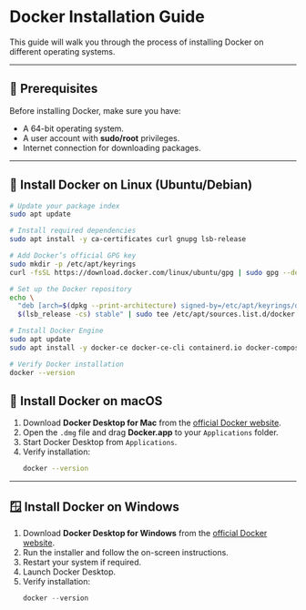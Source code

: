 # Docker Installation Guide

This guide will walk you through the process of installing Docker on different operating systems.

---

## 📌 Prerequisites
Before installing Docker, make sure you have:
- A 64-bit operating system.
- A user account with **sudo/root** privileges.
- Internet connection for downloading packages.

---

## 🐧 Install Docker on Linux (Ubuntu/Debian)

```bash
# Update your package index
sudo apt update
```

```bash
# Install required dependencies
sudo apt install -y ca-certificates curl gnupg lsb-release
```

```bash
# Add Docker’s official GPG key
sudo mkdir -p /etc/apt/keyrings
curl -fsSL https://download.docker.com/linux/ubuntu/gpg | sudo gpg --dearmor -o /etc/apt/keyrings/docker.gpg
```

```bash
# Set up the Docker repository
echo \ 
  "deb [arch=$(dpkg --print-architecture) signed-by=/etc/apt/keyrings/docker.gpg] https://download.docker.com/linux/ubuntu \ 
  $(lsb_release -cs) stable" | sudo tee /etc/apt/sources.list.d/docker.list > /dev/null
```

```bash
# Install Docker Engine
sudo apt update
sudo apt install -y docker-ce docker-ce-cli containerd.io docker-compose-plugin
```

```bash
# Verify Docker installation
docker --version
```


## 🍎 Install Docker on macOS

1. Download **Docker Desktop for Mac** from the [official Docker website](https://www.docker.com/products/docker-desktop).
2. Open the `.dmg` file and drag **Docker.app** to your `Applications` folder.
3. Start Docker Desktop from `Applications`.
4. Verify installation:
   ```bash
   docker --version
   ```

---

## 🪟 Install Docker on Windows

1. Download **Docker Desktop for Windows** from the [official Docker website](https://www.docker.com/products/docker-desktop).
2. Run the installer and follow the on-screen instructions.
3. Restart your system if required.
4. Launch Docker Desktop.
5. Verify installation:
   ```powershell
   docker --version
   ```



